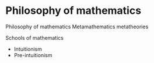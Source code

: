 # Philosophy of mathematics

Philosophy of mathematics
Metamathematics
metatheories

Schools of mathematics
- Intuitionism
- Pre-intuitionism
